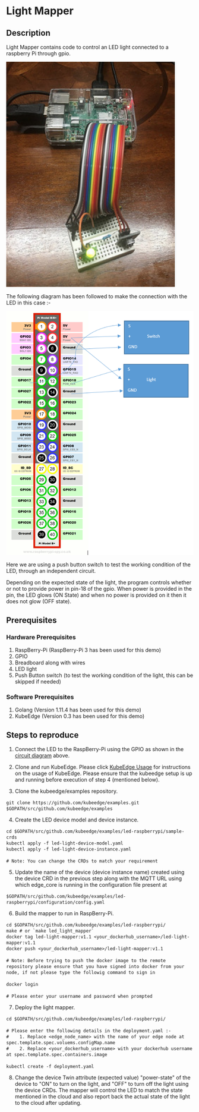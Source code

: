 # Light Mapper
 
 
 ## Description
 
Light Mapper contains code to control an LED light connected to a raspberry Pi through gpio.

<img src="images/raspberry-pi.png">
  
The following diagram has been followed to make the connection with the 
LED in this case :-

<img src="images/raspberry-pi-wiring.png">

Here we are using a push button  switch to test the working condition of the LED, through an independent  circuit.

Depending on the expected state of the light, the program controls whether or not to provide power in pin-18 of the gpio.
When power is provided in the pin, the LED glows (ON State) and when no power is provided on it then it does not glow (OFF state).



## Prerequisites 

### Hardware Prerequisites

1. RaspBerry-Pi (RaspBerry-Pi 3 has been used for this demo)
2. GPIO
3. Breadboard along with wires 
4. LED light
5. Push Button switch (to test the working condition of the light, this can be skipped if needed)

### Software Prerequisites
 
1. Golang (Version 1.11.4 has been used for this demo)
2. KubeEdge (Version 0.3 has been used for this demo)

## Steps to reproduce

1. Connect the LED to the RaspBerry-Pi using the GPIO as shown in the [circuit diagram](images/raspberry-pi-wiring.png) above.   

2. Clone and run KubeEdge. 
    Please click [KubeEdge Usage](https://github.com/kubeedge/kubeedge/blob/master/docs/getting-started/usage.md) for instructions on the usage of KubeEdge.
    Please ensure that the kubeedge setup is up and running before execution of step 4 (mentioned below).

3. Clone the kubeedge/examples repository.

```console
git clone https://github.com/kubeedge/examples.git $GOPATH/src/github.com/kubeedge/examples
```

4. Create the LED device model and device instance.

```console
cd $GOPATH/src/github.com/kubeedge/examples/led-raspberrypi/sample-crds
kubectl apply -f led-light-device-model.yaml
kubectl apply -f led-light-device-instance.yaml

# Note: You can change the CRDs to match your requirement
```

 5. Update the name of the device (device instance name) created using the device CRD in the previous step along with the MQTT URL using which edge_core is running in the configuration file present at 
 ```console
 $GOPATH/src/github.com/kubeedge/examples/led-raspberrypi/configuration/config.yaml
 ```
 
 6. Build the mapper to run in RaspBerry-Pi.

```shell         
cd $GOPATH/src/github.com/kubeedge/examples/led-raspberrypi/
make # or `make led_light_mapper`
docker tag led-light-mapper:v1.1 <your_dockerhub_username>/led-light-mapper:v1.1
docker push <your_dockerhub_username>/led-light-mapper:v1.1

# Note: Before trying to push the docker image to the remote repository please ensure that you have signed into docker from your node, if not please type the followig command to sign in

docker login

# Please enter your username and password when prompted

```
 
 7. Deploy the light mapper.
        
```console
cd $GOPATH/src/github.com/kubeedge/examples/led-raspberrypi/

# Please enter the following details in the deployment.yaml :-
#    1. Replace <edge_node_name> with the name of your edge node at spec.template.spec.voluems.configMap.name
#    2. Replace <your_dockerhub_username> with your dockerhub username at spec.template.spec.containers.image

kubectl create -f deployment.yaml
```
 
  8. Change the device Twin attribute (expected value) "power-state" of the device to "ON" to turn on the light, and
 "OFF" to turn off the light using the device CRDs. The mapper will control the LED to match the state mentioned in the cloud and also report back
 the actual state of the light to the cloud after updating.

 
